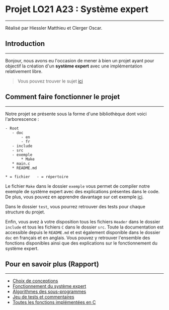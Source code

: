 # Projet LO21 A23 : Système expert

---

Réalisé par Hiessler Matthieu et Clerger Oscar.

## Introduction

---

Bonjour, nous avons eu l'occasion de mener à bien un projet ayant pour objectif la création d'un **système expert** avec une implémentation relativement libre.
> Vous pouvez trouver le sujet [ici](doc/Projet2023.pdf)


## Comment faire fonctionner le projet

---

Notre projet se présente sous la forme d'une bibliothèque dont voici l'arborescence :
 ````
- Root
    - doc
        - en
        - fr
    - include
    - src
    - exemple
        * Make
    * main.c
    * README.md

* = fichier   - = répertoire
````
Le fichier `Make` dans le dossier `exemple` vous permet de compiler notre exemple de système expert avec des explications présentes dans le code. De plus, vous pouvez en apprendre davantage sur cet exemple [ici](doc/fr/Test.md).

Dans le dossier `test`, vous pourrez retrouver des tests pour chaque structure du projet.

Enfin, vous avez à votre disposition tous les fichiers `Header` dans le dossier `include` et tous les fichiers `C` dans le dossier `src`. Toute la documentation est accessible depuis le `README.md` et est également disponible dans le dossier `doc` en français et en anglais. Vous pouvez y retrouver l'ensemble des fonctions disponibles ainsi que des explications sur le fonctionnement du système expert.


## Pour en savoir plus (**Rapport**)

---

* [Choix de conceptions](doc/fr/Conception.md)
* [Fonctionnement du système expert](doc/fr/Functioning.md)
* [Algorithmes des sous-programmes](doc/fr/Alogrithm.md)
* [Jeu de tests et commentaires](doc/fr/Test.md)
* [Toutes les fonctions implémentées en C](doc/fr/Function.md)

